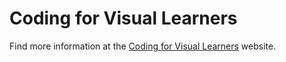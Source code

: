 # Coding for Visual Learners

Find more information at the [Coding for Visual Learners](https://www.codingforvisuallearners.com) website.